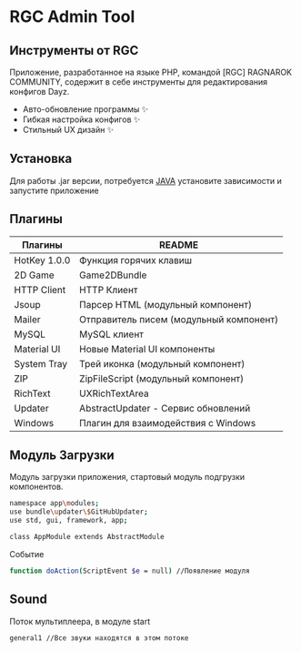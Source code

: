 # RGC Admin Tool
## Инструменты от RGC

Приложение, разработанное на языке PHP, командой [RGC] RAGNAROK COMMUNITY, содержит в себе инструменты для редактирования конфигов Dayz.

- Авто-обновление программы ✨
- Гибкая настройка конфигов ✨
- Стильный UX дизайн ✨

## Установка

Для работы .jar версии, потребуется [JAVA](https://www.java.com/ru/) 
установите зависимости и запустите приложение

## Плагины

| Плагины | README |
| ------ | ------ |
| HotKey 1.0.0 | Функция горячих клавиш |
| 2D Game | Game2DBundle |
| HTTP Client | HTTP Клиент |
| Jsoup | Парсер HTML (модульный компонент) |
| Mailer | Отправитель писем (модульный компонент) |
| MySQL | MySQL клиент |
| Material UI | Новые Material UI компоненты |
| System Tray | Трей иконка (модульный компонент) |
| ZIP | ZipFileScript (модульный компонент) |
| RichText | UXRichTextArea |
| Updater | AbstractUpdater - Сервис обновлений |
| Windows | Плагин для взаимодействия с Windows |

## Модуль Загрузки
Модуль загрузки приложения, стартовый модуль подгрузки компонентов.



```sh
namespace app\modules;
use bundle\updater\$GitHubUpdater;
use std, gui, framework, app;

class AppModule extends AbstractModule
```
Событие
```sh
function doAction(ScriptEvent $e = null) //Появление модуля
```

## Sound

Поток мультиплеера, в модуле start
```sh
general1 //Все звуки находятся в этом потоке
```